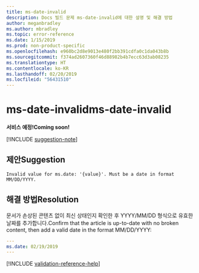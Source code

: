 ```yaml
---
title: ms-date-invalid
description: Docs 빌드 문제 ms-date-invalid에 대한 설명 및 해결 방법
author: meganbradley
ms.author: mbradley
ms.topic: error-reference
ms.date: 1/15/2019
ms.prod: non-product-specific
ms.openlocfilehash: e960bc2d8e9013e480f2bb391cdfa0c1da043b8b
ms.sourcegitcommit: f374ad2607360f46d88982b4b7ecc63d3ab08235
ms.translationtype: HT
ms.contentlocale: ko-KR
ms.lasthandoff: 02/20/2019
ms.locfileid: "56431510"
---
```

# <a name="ms-date-invalid"></a><span data-ttu-id="d82a6-103">ms-date-invalid</span><span class="sxs-lookup"><span data-stu-id="d82a6-103">ms-date-invalid</span></span>

<span data-ttu-id="d82a6-104">**서비스 예정!**</span><span class="sxs-lookup"><span data-stu-id="d82a6-104">**Coming soon!**</span></span>

[!INCLUDE [suggestion-note](includes/suggestion-note.md)]

## <a name="suggestion"></a><span data-ttu-id="d82a6-105">제안</span><span class="sxs-lookup"><span data-stu-id="d82a6-105">Suggestion</span></span>

`Invalid value for ms.date: '{value}'. Must be a date in format MM/DD/YYYY.`

## <a name="resolution"></a><span data-ttu-id="d82a6-106">해결 방법</span><span class="sxs-lookup"><span data-stu-id="d82a6-106">Resolution</span></span>

<span data-ttu-id="d82a6-107">문서가 손상된 콘텐츠 없이 최신 상태인지 확인한 후 YYYY/MM/DD 형식으로 유효한 날짜를 추가합니다.</span><span class="sxs-lookup"><span data-stu-id="d82a6-107">Confirm that the article is up-to-date with no broken content, then add a valid date in the format MM/DD/YYYY:</span></span>

```yml
---
ms.date: 02/19/2019
---
```

<!--make sure to add this file to your includes folder and verify the path-->
[!INCLUDE [validation-reference-help](includes/validation-reference-help.md)]

